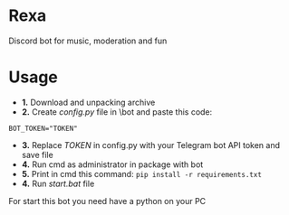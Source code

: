 # Rexa
Discord bot for music, moderation and fun

# Usage
* **1.** Download and unpacking archive
* **2.** Create *config.py* file in \bot and paste this code:
```
BOT_TOKEN="TOKEN"
```
* **3.** Replace *TOKEN* in config.py with your Telegram bot API token and save file
* **4.** Run cmd as administrator in package with bot
* **5.** Print in cmd this command:
`pip install -r requirements.txt`
* **4.** Run *start.bat* file

For start this bot you need have a python on your PC
